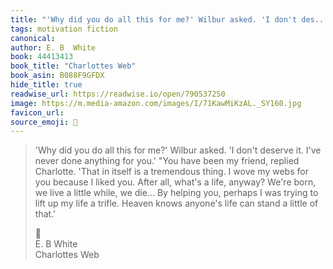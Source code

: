 ```yaml
---
title: "'Why did you do all this for me?' Wilbur asked. 'I don't des..."
tags: motivation fiction
canonical: 
author: E. B  White
book: 44413413
book_title: "Charlottes Web"
book_asin: B088F9GFDX
hide_title: true
readwise_url: https://readwise.io/open/790537250
image: https://m.media-amazon.com/images/I/71KawMiKzAL._SY160.jpg
favicon_url: 
source_emoji: 📕
---
```


> 'Why did you do all this for me?' Wilbur asked. 'I don't deserve it. I've never done anything for you.' "You have been my friend, replied Charlotte. 'That in itself is a tremendous thing. I wove my webs for you because I liked you. After all, what's a life, anyway? We're born, we live a little while, we die... By helping you, perhaps I was trying to lift up my life a trifle. Heaven knows anyone's life can stand a little of that.'
> <div class="quoteback-footer"><div class="quoteback-avatar"><span class="mini-emoji"> 📕</span></div><div class="quoteback-metadata"><div class="metadata-inner"><span style="display:none">FROM:</span><div aria-label="E. B  White" class="quoteback-author"> E. B  White</div><div aria-label="Charlottes Web" class="quoteback-title"> Charlottes Web</div></div></div></div>